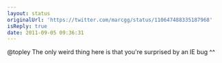 ```yaml
---
layout: status
originalUrl: 'https://twitter.com/marcgg/status/110647488335187968'
isReply: true
date: 2011-09-05 09:36:31
---
```


@topley The only weird thing here is that you're surprised by an IE bug ^^
